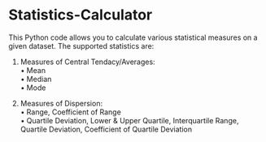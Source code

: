 # Statistics-Calculator

This Python code allows you to calculate various statistical measures on a given dataset. The supported statistics are: <br />

1. Measures of Central Tendacy/Averages: <br />
• Mean <br />
• Median <br />
• Mode <br />

2. Measures of Dispersion: <br />
• Range, Coefficient of Range <br />
• Quartile Deviation, Lower & Upper Quartile, Interquartile Range, Quartile Deviation, Coefficient of Quartile Deviation <br />
